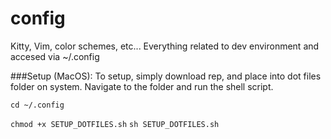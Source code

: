 # config
Kitty, Vim, color schemes, etc... Everything related to dev environment and accesed via ~/.config

###Setup (MacOS):
To setup, simply download rep, and place into dot files folder on system.
Navigate to the folder and run the shell script.

```cd ~/.config```

```chmod +x SETUP_DOTFILES.sh```
```sh SETUP_DOTFILES.sh```
